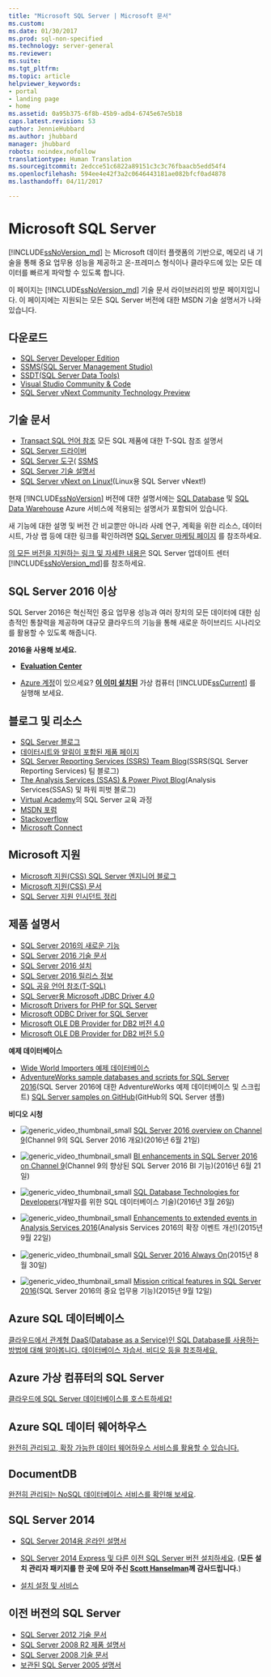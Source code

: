 ```yaml
---
title: "Microsoft SQL Server | Microsoft 문서"
ms.custom: 
ms.date: 01/30/2017
ms.prod: sql-non-specified
ms.technology: server-general
ms.reviewer: 
ms.suite: 
ms.tgt_pltfrm: 
ms.topic: article
helpviewer_keywords:
- portal
- landing page
- home
ms.assetid: 0a95b375-6f8b-45b9-adb4-6745e67e5b18
caps.latest.revision: 53
author: JennieHubbard
ms.author: jhubbard
manager: jhubbard
robots: noindex,nofollow
translationtype: Human Translation
ms.sourcegitcommit: 2edcce51c6822a89151c3c3c76fbaacb5edd54f4
ms.openlocfilehash: 594ee4e42f3a2c0646443181ae082bfcf0ad4878
ms.lasthandoff: 04/11/2017

---
```

# <a name="microsoft-sql-server"></a>Microsoft SQL Server
[!INCLUDE[ssNoVersion_md](../includes/ssnoversion-md.md)] 는 Microsoft 데이터 플랫폼의 기반으로, 메모리 내 기술을 통해 중요 업무용 성능을 제공하고 온-프레미스 형식이나 클라우드에 있는 모든 데이터를 빠르게 파악할 수 있도록 합니다.  
  
이 페이지는 [!INCLUDE[ssNoVersion_md](../includes/ssnoversion-md.md)] 기술 문서 라이브러리의 방문 페이지입니다. 이 페이지에는 지원되는 모든 SQL Server 버전에 대한 MSDN 기술 설명서가 나와 있습니다.

## <a name="downloads"></a>다운로드
- [SQL Server Developer Edition](https://my.visualstudio.com/downloads?q=sql%20server%20developer)
- [SSMS(SQL Server Management Studio)](http://go.microsoft.com/fwlink/?linkid=832812)
- [SSDT(SQL Server Data Tools)](https://msdn.microsoft.com/mt186501)
- [Visual Studio Community &amp; Code](https://www.visualstudio.com/downloads/)
- [SQL Server vNext Community Technology Preview](http://go.microsoft.com/fwlink/?LinkID=829477)

## <a name="technical-documentation"></a>기술 문서 
-  [Transact SQL 언어 참조](https://msdn.microsoft.com/library/dn198336.aspx) 모든 SQL 제품에 대한 T-SQL 참조 설명서 
-  [SQL Server 드라이버](https://msdn.microsoft.com/library/mt654049(v=sql.1).aspx)
-  [SQL Server 도구](https://msdn.microsoft.com/library/mt238365.aspx)( [SSMS](https://msdn.microsoft.com/library/hh213248.aspx)
 - [SQL Server 기술 설명서](https://msdn.microsoft.com/library/ms130214.aspx)
 - [SQL Server vNext on Linux!](https://docs.microsoft.com/en-us/sql/linux/)(Linux용 SQL Server vNext!)
  
현재 [!INCLUDE[ssNoVersion](../includes/ssnoversion-md.md)] 버전에 대한 설명서에는  [SQL Database](https://docs.microsoft.com/en-us/azure/sql-database/) 및  [SQL Data Warehouse](https://docs.microsoft.com/en-us/azure/sql-data-warehouse/) Azure 서비스에 적용되는 설명서가 포함되어 있습니다.  
  
새 기능에 대한 설명 및 버전 간 비교뿐만 아니라 사례 연구, 계획을 위한 리소스, 데이터시트, 가상 랩 등에 대한 링크를 확인하려면 [SQL Server 마케팅 페이지](https://www.microsoft.com/server-cloud/products/sql-server/) 를 참조하세요.  
 
[의 모든 버전을 지원하는 링크 및 자세한 내용은](https://msdn.microsoft.com/library/ff803383.aspx) SQL Server 업데이트 센터 [!INCLUDE[ssNoVersion_md](../includes/ssnoversion-md.md)]를 참조하세요.
  
## <a name="sql-server-2016-and-later"></a>SQL Server 2016 이상
SQL Server 2016은 혁신적인 중요 업무용 성능과 여러 장치의 모든 데이터에 대한 심층적인 통찰력을 제공하며 대규모 클라우드의 기능을 통해 새로운 하이브리드 시나리오를 활용할 수 있도록 해줍니다.  
 
**2016을 사용해 보세요.**  

  -    **[Evaluation Center](https://www.microsoft.com/en-us/evalcenter/evaluate-sql-server-2016)**   
    
-   [Azure 계정](https://azure.microsoft.com/en-us/free/)이 있으세요?  **[이 이미 설치된](https://azure.microsoft.com/en-us/marketplace/partners/microsoft/sqlserver2016rtmenterprisewindowsserver2012r2/?wt.mc_id=sqL16_vm)** 가상 컴퓨터 [!INCLUDE[ssCurrent](../includes/sscurrent-md.md)] 를 실행해 보세요.

## <a name="blogs-and-resources"></a>블로그 및 리소스  
  
- [SQL Server 블로그](https://blogs.technet.microsoft.com/dataplatforminsider/) 
- [데이터시트와 알림이 포함된 제품 페이지](https://www.microsoft.com/en-us/server-cloud/products/sql-server-2016/)  
- [SQL Server Reporting Services (SSRS)  Team Blog](https://blogs.msdn.microsoft.com/sqlrsteamblog/)(SSRS(SQL Server Reporting Services) 팀 블로그)  
- [The Analysis Services (SSAS) & Power Pivot Blog](http://blogs.msdn.com/b/analysisservices/)(Analysis Services(SSAS) 및 파워 피벗 블로그)  
- [Virtual Academy](https://mva.microsoft.com/product-training/sql-server#!lang=1033)의 SQL Server 교육 과정
- [MSDN 포럼](https://social.msdn.microsoft.com/Forums/sqlserver/en-US/home?forum=SQLServer2016)
- [Stackoverflow](http://stackoverflow.com/questions/tagged/sql-server-2016)
- [Microsoft Connect](https://connect.microsoft.com/SQLServer/Feedback)

## <a name="microsoft-support"></a>Microsoft 지원
- [Microsoft 지원(CSS) SQL Server 엔지니어 블로그](https://blogs.msdn.microsoft.com/psssql/)
- [Microsoft 지원(CSS) 문서](https://support.microsoft.com/search?query=sql%20server%20kb)
- [SQL Server 지원 인시던트 정리](https://support.microsoft.com/en-us/assistedsupportproducts)

## <a name="product-documentation"></a>제품 설명서  
  
- [SQL Server 2016의 새로운 기능](http://msdn.microsoft.com/library/bb500435(v=sql.130).aspx)  
- [SQL Server 2016 기술 문서](http://msdn.microsoft.com/library/ms130214(v=sql.130).aspx)  
- [SQL Server 2016 설치](https://msdn.microsoft.com/library/bb500395(v=sql.130).aspx)  
- [SQL Server 2016 릴리스 정보](http://msdn.microsoft.com/library/dn876712.aspx)
- [SQL 공유 언어 참조(T-SQL)](https://msdn.microsoft.com/library/dn198336.aspx)
- [SQL Server용 Microsoft JDBC Driver 4.0](https://msdn.microsoft.com/library/dn197841(v=sql.10).aspx)  
- [Microsoft Drivers for PHP for SQL Server](https://msdn.microsoft.com/library/dn865013.aspx)  
- [Microsoft ODBC Driver for SQL Server](https://msdn.microsoft.com/library/jj730308.aspx)  
- [Microsoft OLE DB Provider for DB2 버전 4.0](https://msdn.microsoft.com/library/dn197844(v=sql.10).aspx)  
- [Microsoft OLE DB Provider for DB2 버전 5.0](https://msdn.microsoft.com/library/dn539024(v=sql.10).aspx)   
  
**예제 데이터베이스**  
- [Wide World Importers 예제 데이터베이스](https://msdn.microsoft.com/library/mt734199(v=sql.1).aspx)  
- [AdventureWorks sample databases and scripts for SQL Server 2016](https://www.microsoft.com/en-us/download/details.aspx?id=49502)(SQL Server 2016에 대한 AdventureWorks 예제 데이터베이스 및 스크립트) 
  [SQL Server samples on GitHub](https://github.com/Microsoft/sql-server-samples)(GitHub의 SQL Server 샘플) 
  
**비디오 시청**  
  
- ![generic_video_thumbnail_small](../release-notes/media/generic-video-thumbnail-small.png "generic_video_thumbnail_small") [SQL Server 2016 overview on Channel 9](https://channel9.msdn.com/Blogs/SQL-Server-2016-Training-Kit/SQL-Server-2016-Overview)(Channel 9의 SQL Server 2016 개요)(2016년 6월 21일) 

- ![generic_video_thumbnail_small](../release-notes/media/generic-video-thumbnail-small.png "generic_video_thumbnail_small") [BI enhancements in SQL Server 2016 on Channel 9](https://channel9.msdn.com/Blogs/SQL-Server-2016-Training-Kit/SQL-Server-2016-BI)(Channel 9의 향상된 SQL Server 2016 BI 기능)(2016년 6월 21일) 

- ![generic_video_thumbnail_small](../release-notes/media/generic-video-thumbnail-small.png "generic_video_thumbnail_small") [SQL Database Technologies for Developers](https://azure.microsoft.com/en-us/documentation/videos/build-2016-sql-database-technologies-for-developers/)(개발자를 위한 SQL 데이터베이스 기술)(2016년 3월 26일) 
  
-   ![generic_video_thumbnail_small](../release-notes/media/generic-video-thumbnail-small.png "generic_video_thumbnail_small") [Enhancements to extended events in Analysis Services 2016](http://www.bing.com/videos/search?&q=videos+sql+server+2016&qft=+filterui:videoage-lt43200&FORM=R5VR7#view=detail&mid=388327436B71D09834F9388327436B71D09834F9)(Analysis Services 2016의 확장 이벤트 개선)(2015년 9월 22일)  
  
-   ![generic_video_thumbnail_small](../release-notes/media/generic-video-thumbnail-small.png "generic_video_thumbnail_small") [SQL Server 2016 Always On](https://www.bing.com/videos/search?q=videos+sql+server+2016&qpvt=videos+sql+server+2016&form=VDRE&first=1#view=detail&mid=E565AF533DECAC602524E565AF533DECAC602524)(2015년 8월 30일)
  
-   ![generic_video_thumbnail_small](../release-notes/media/generic-video-thumbnail-small.png "generic_video_thumbnail_small") [Mission critical features in SQL Server 2016](https://www.bing.com/videos/search?q=videos+sql+server+2016&qpvt=videos+sql+server+2016&FORM=VDRE#view=detail&mid=D14F00345E5B8B7E0DBBD14F00345E5B8B7E0DBB)(SQL Server 2016의 중요 업무용 기능)(2015년 9월 12일)
  
## <a name="azure-sql-database"></a>Azure SQL 데이터베이스  
[클라우드에서 관계형 DaaS(Database as a Service)인 SQL Database를 사용하는 방법에 대해 알아봅니다. 데이터베이스 자습서, 비디오 등을 참조하세요.](https://azure.microsoft.com/en-us/documentation/services/sql-database/)  

## <a name="sql-server-on-an-azure-virtual-machine"></a>Azure 가상 컴퓨터의 SQL Server
[클라우드에 SQL Server 데이터베이스를 호스트하세요!](https://azure.microsoft.com/documentation/articles/virtual-machines-windows-sql-server-iaas-overview/)

## <a name="azure-sql-data-warehouse"></a>Azure SQL 데이터 웨어하우스
[완전히 관리되고, 확장 가능한 데이터 웨어하우스 서비스를 활용할 수 있습니다.](https://azure.microsoft.com/documentation/services/sql-data-warehouse/)
## <a name="documentdb"></a>DocumentDB
[완전히 관리되는 NoSQL 데이터베이스 서비스를 확인해 보세요](https://azure.microsoft.com/documentation/services/documentdb/).

 ## <a name="sql-server-2014"></a>SQL Server 2014  
  
-   [SQL Server 2014용 온라인 설명서](https://msdn.microsoft.com/library/ms130214(v=sql.120).aspx)
  
-   [SQL Server 2014 Express 및 다른 이전 SQL Server 버전 설치하세요](http://www.hanselman.com/blog/DownloadSQLServerExpress.aspx). (**모든 설치 관리자 패키지를 한 곳에 모아 주신 [Scott Hanselman](http://www.hanselman.com/)께 감사드립니다.**)
  
-   [설치 설정 및 서비스](https://msdn.microsoft.com/library/dn236449(v=sql.120).aspx)
  
    
## <a name="earlier-sql-server-versions"></a>이전 버전의 SQL Server  
- [SQL Server 2012 기술 문서](https://technet.microsoft.com/library/bb418433(v=sql.10).aspx)  
- [SQL Server 2008 R2 제품 설명서](https://msdn.microsoft.com/library/hh278298(v=sql.10).aspx)  
- [SQL Server 2008 기술 문서](https://msdn.microsoft.com/library/hh994727(v=sql.10).aspx) 
- [보관된 SQL Server 2005 설명서](https://msdn.microsoft.com/library/hh278313(v=sql.10).aspx)
